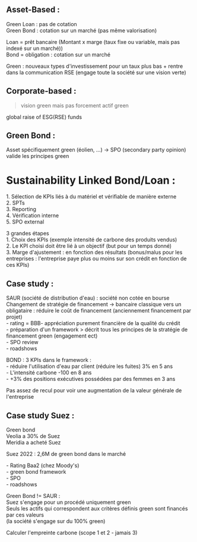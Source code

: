 Asset-Based :
-----------------------
Green Loan : pas de cotation  
Green Bond : cotation sur un marché (pas même valorisation)  
  
Loan = prêt bancaire (Montant x marge (taux fixe ou variable, mais pas indexé sur un marché))  
Bond = obligation : cotation sur un marché  
  
Green : nouveaux types d'investissement pour un taux plus bas + rentre dans la communication RSE (engage toute la société sur une vision verte)

Corporate-based :
--------------------------------
> vision green mais pas forcement actif green

global raise of ESG(RSE) funds

Green Bond :
---------------
Asset spécifiquement green (éolien, ...)
→ SPO (secondary party opinion) valide les principes green

Sustainability Linked Bond/Loan :
============================================

1. Sélection de KPIs liés à du matériel et vérifiable de manière externe  
2. SPTs  
3. Reporting  
4. Vérification interne  
5. SPO external  
  
3 grandes étapes  
1. Choix des KPIs (exemple intensité de carbone des produits vendus)  
2. Le KPI choisi doit être lié à un objectif (but pour un temps donné)  
3. Marge d'ajustement : en fonction des résultats (bonus/malus pour les entreprises : l'entreprise paye plus ou moins sur son crédit en fonction de ces KPIs)

Case study :
---------------------
SAUR (société de distribution d'eau) : société non cotée en bourse  
Changement de stratégie de financement → bancaire classique vers un obligataire : réduire le coût de financement (anciennement financement par projet)  
- rating = BBB- appréciation purement financière de la qualité du crédit  
- préparation d'un framework > décrit tous les principes de la stratégie de financement green (engagement ect)  
- SPO review  
- roadshows  
  
BOND : 3 KPIs dans le framework :  
- réduire l'utilisation d'eau par client (réduire les fuites) 3% en 5 ans  
- L'intensité carbone -100 en 8 ans  
- +3% des positions exécutives possédées par des femmes en 3 ans  
  
Pas assez de recul pour voir une augmentation de la valeur générale de l'entreprise

Case study Suez :
------------------------------
Green bond  
Veolia a 30% de Suez  
Meridia a acheté Suez  
  
Suez 2022 : 2,6M de green bond dans le marché  
  
- Rating Baa2 (chez Moody's)  
- green bond framework  
- SPO  
- roadshows  
  
Green Bond != SAUR :  
Suez s'engage pour un procédé uniquement green  
Seuls les actifs qui correspondent aux critères définis green sont financés par ces valeurs  
(la société s'engage sur du 100% green)  
  
  
Calculer l'empreinte carbone (scope 1 et 2 - jamais 3)
